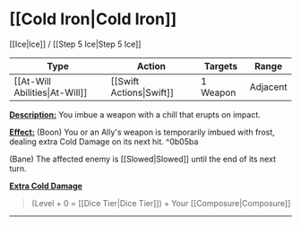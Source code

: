 
# [[Cold Iron|Cold Iron]]
[[Ice|Ice]] / [[Step 5 Ice|Step 5 Ice]]

| Type                           | Action                   | Targets  | Range    |
| ------------------------------ | ------------------------ | -------- | -------- |
| [[At-Will Abilities\|At-Will]] | [[Swift Actions\|Swift]] | 1 Weapon | Adjacent |

<u>**Description:**</u> You imbue a weapon with a chill that erupts on impact.

<u>**Effect:**</u> (Boon) You or an Ally's weapon is temporarily imbued with frost, dealing extra Cold Damage on its next hit. ^0b05ba

(Bane) The affected enemy is [[Slowed|Slowed]] until the end of its next turn.


<u>**Extra Cold Damage**</u>
>(Level + 0 = [[Dice Tier|Dice Tier]]) + Your [[Composure|Composure]]

---